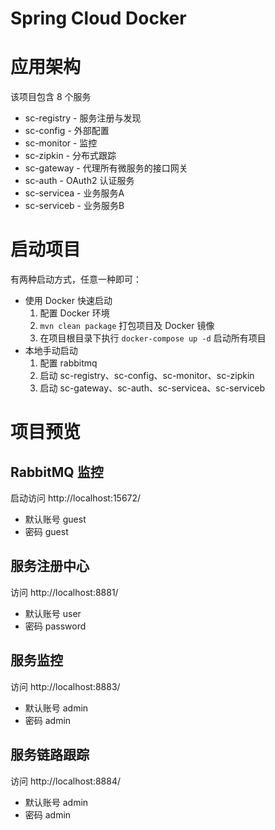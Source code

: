 # Spring Cloud Docker



# 应用架构

该项目包含 8 个服务

* sc-registry - 服务注册与发现
* sc-config - 外部配置
* sc-monitor - 监控
* sc-zipkin - 分布式跟踪
* sc-gateway - 代理所有微服务的接口网关
* sc-auth - OAuth2 认证服务
* sc-servicea - 业务服务A
* sc-serviceb - 业务服务B


# 启动项目

有两种启动方式，任意一种即可：

* 使用 Docker 快速启动
    1. 配置 Docker 环境
    2. `mvn clean package` 打包项目及 Docker 镜像
    3. 在项目根目录下执行 `docker-compose up -d` 启动所有项目
* 本地手动启动
    1. 配置 rabbitmq
    2. 启动 sc-registry、sc-config、sc-monitor、sc-zipkin
    3. 启动 sc-gateway、sc-auth、sc-servicea、sc-serviceb
    
# 项目预览

## RabbitMQ 监控

启动访问 http://localhost:15672/ 

* 默认账号 guest
* 密码 guest

## 服务注册中心

访问 http://localhost:8881/ 

* 默认账号 user
* 密码 password

## 服务监控

访问 http://localhost:8883/ 

* 默认账号 admin
* 密码 admin

## 服务链路跟踪

访问 http://localhost:8884/ 

* 默认账号 admin
* 密码 admin
